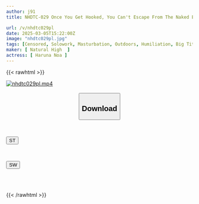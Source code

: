 ```yaml
---
author: j91
title: NHDTC-029 Once You Get Hooked, You Can't Escape From The Naked Exposure Swamp Aoi Hazuki

url: /v/nhdtc029pl
date: 2025-03-05T15:22:00Z
image: "nhdtc029pl.jpg"
tags: [Censored, Solowork, Masturbation, Outdoors, Humiliation, Big Tits, Squirting	]
maker: [ Natural High  ]
actress: [ Haruna Noa ]
---
```



{{< rawhtml >}}

<div class="video" data-videoid="bqbyzxbQoQFP0Rr">
    <a href="javascript:;">
        <img src="/v/nhdtc029pl/nhdtc029pl.jpg" width="WIDTH" height="HEIGHT" alt="nhdtc029pl.mp4" loading="lazy">
    </a>
</div>

<script type="text/javascript" src="https://j91.asia/asset/on-demand-st.js"></script>

<br>
  <link rel="stylesheet" href="https://j91.asia/asset/bs5.css">
  
  <center>
  <button class="btn btn-primary" type="button" data-bs-toggle="collapse" data-bs-target=".multi-collapse" aria-expanded="false" aria-controls="multiCollapseExample1 multiCollapseExample2"><h2>Download</h2></button></center>
</p>
<div class="row">
  <div class="col">
    <div class="collapse multi-collapse" id="multiCollapseExample1">
      <div class="card card-body">
	      	      <br>
<div class="buttons">  
<p><a href="/v/nhdtc029pl/st.html" target="_blank"><button class="btn-hover color-3"><i class="fa fa-download"></i> ST</button></a></p></div>
    </div>
  </div>
</div>
  <div class="col">
    <div class="collapse multi-collapse" id="multiCollapseExample2">
      <div class="card card-body">
	      <br>
<div class="buttons">
<p><a href="/v/nhdtc029pl/sw.html" target="_blank"><button class="btn-hover color-2"><i class="fa fa-download"></i> SW</button></a></p></div>
<br><br>
      </div>
    </div>
  </div>
</div>

{{< /rawhtml >}}